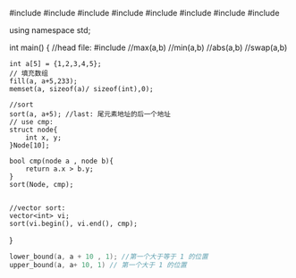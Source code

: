 #include <cstdio>
#include <iostream>
#include <vector>
#include <cmath>
#include <set>
#include <map>
#include <queue>
#include <algorithm>

using namespace std;

int main() {
    //head file: #include <algorithm>
    //max(a,b)
    //min(a,b)
    //abs(a,b)
    //swap(a,b)

    int a[5] = {1,2,3,4,5};
    // 填充数组
    fill(a, a+5,233);
    memset(a, sizeof(a)/ sizeof(int),0);

    //sort
    sort(a, a+5); //last: 尾元素地址的后一个地址
    // use cmp:
    struct node{
        int x, y;
    }Node[10];

    bool cmp(node a , node b){
        return a.x > b.y;
    }
    sort(Node, cmp);


    //vector sort:
    vector<int> vi;
    sort(vi.begin(), vi.end(), cmp);
}

```c++
lower_bound(a, a + 10 , 1); //第一个大于等于 1 的位置
upper_bound(a, a+ 10, 1) // 第一个大于 1 的位置
```
